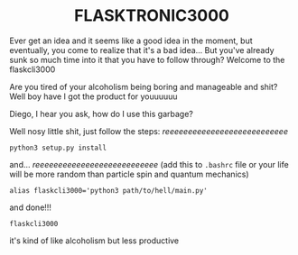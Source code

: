 <h1 align="center" style="font-weight: bold">FLASKTRONIC3000</h1>
  
Ever get an idea and it seems like a good idea in the moment, but eventually, you come to realize that it's a bad idea... But you've already sunk so much time into it that you have to follow through? Welcome to the flaskcli3000

Are you tired of your alcoholism being boring and manageable and shit? Well boy have I got the product for youuuuuu

Diego, I hear you ask, how do I use this garbage?

Well nosy little shit, just follow the steps:
*reeeeeeeeeeeeeeeeeeeeeeeeeee*
```
python3 setup.py install
```
and...
*reeeeeeeeeeeeeeeeeeeeeeeeeee*
(add this to `.bashrc` file or your life will be more random than particle spin and quantum mechanics)
```
alias flaskcli3000='python3 path/to/hell/main.py'
```
and done!!!

`flaskcli3000`

it's kind of like alcoholism but less productive
